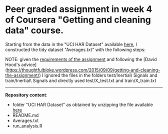 # Peer graded assignment in week 4 of Coursera "Getting and cleaning data" course.

Starting from the data in the "UCI HAR Dataset" available [here](https://d396qusza40orc.cloudfront.net/getdata%2Fprojectfiles%2FUCI%20HAR%20Dataset.zip), I constructed the tidy dataset "Averages.txt" with the following steps:



NOTE: given the [requirements of the assignment](https://www.coursera.org/learn/data-cleaning/peer/FIZtT/getting-and-cleaning-data-course-project) and following the [David Hood's advice] (https://thoughtfulbloke.wordpress.com/2015/09/09/getting-and-cleaning-the-assignment/) I ignored the files in the folders test/Inertial\ Signals and train/Inertial\ Signals and directly used test/X_test.txt and train/X_train.txt 

-----------

**Repository content**:
- folder "UCI HAR Dataset" as obtained by unzipping the file available [here](https://d396qusza40orc.cloudfront.net/getdata%2Fprojectfiles%2FUCI%20HAR%20Dataset.zip)
- README.md
- Averages.txt
- run_analysis.R

